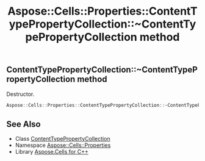 ﻿---
title: Aspose::Cells::Properties::ContentTypePropertyCollection::~ContentTypePropertyCollection method
linktitle: ~ContentTypePropertyCollection
second_title: Aspose.Cells for C++ API Reference
description: 'Aspose::Cells::Properties::ContentTypePropertyCollection::~ContentTypePropertyCollection method. Destructor in C++.'
type: docs
weight: 200
url: /cpp/aspose.cells.properties/contenttypepropertycollection/~contenttypepropertycollection/
---
## ContentTypePropertyCollection::~ContentTypePropertyCollection method


Destructor.

```cpp
Aspose::Cells::Properties::ContentTypePropertyCollection::~ContentTypePropertyCollection()
```

## See Also

* Class [ContentTypePropertyCollection](../)
* Namespace [Aspose::Cells::Properties](../../)
* Library [Aspose.Cells for C++](../../../)
